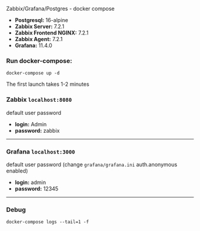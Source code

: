 Zabbix/Grafana/Postgres - docker compose

- **Postgresql:**                16-alpine
- **Zabbix Server:**             7.2.1
- **Zabbix Frontend NGINX:**     7.2.1
- **Zabbix Agent:**              7.2.1
- **Grafana:**                   11.4.0


### Run docker-compose:
```
docker-compose up -d
```

The first launch takes 1-2 minutes

### Zabbix `localhost:8080`
default user password 
- **login:** Admin
- **password:** zabbix

---

### Grafana `localhost:3000` 

default user password (change `grafana/grafana.ini` auth.anonymous enabled)
- **login:** admin
- **password:** 12345

--- 

### Debug
```
docker-compose logs --tail=1 -f
```



